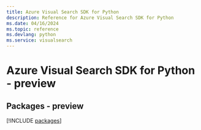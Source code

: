 ```yaml
---
title: Azure Visual Search SDK for Python
description: Reference for Azure Visual Search SDK for Python
ms.date: 04/16/2024
ms.topic: reference
ms.devlang: python
ms.service: visualsearch
---
```

# Azure Visual Search SDK for Python - preview
## Packages - preview
[!INCLUDE [packages](visual-search-index.md)]